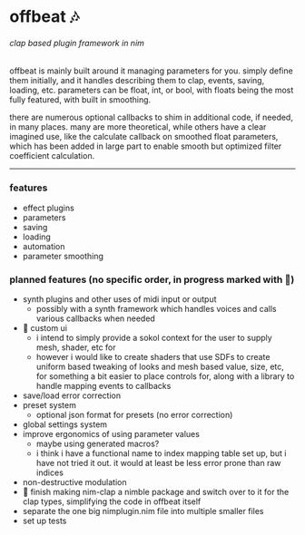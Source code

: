 # offbeat 🎶
###### clap based plugin framework in nim

offbeat is mainly built around it managing parameters for you. simply define them initially, and it handles describing them to clap, events, saving, loading, etc. parameters can be float, int, or bool, with floats being the most fully featured, with built in smoothing.

there are numerous optional callbacks to shim in additional code, if needed, in many places. many are more theoretical, while others have a clear imagined use, like the calculate callback on smoothed float parameters, which has been added in large part to enable smooth but optimized filter coefficient calculation.

---

### features
- effect plugins
- parameters
- saving
- loading
- automation
- parameter smoothing

### planned features (no specific order, in progress marked with 🧪)
- synth plugins and other uses of midi input or output
  - possibly with a synth framework which handles voices and calls various callbacks when needed
- 🧪 custom ui
  - i intend to simply provide a sokol context for the user to supply mesh, shader, etc for
  - however i would like to create shaders that use SDFs to create uniform based tweaking of looks and mesh based value, size, etc, for something a bit easier to place controls for, along with a library to handle mapping events to callbacks
- save/load error correction
- preset system
  - optional json format for presets (no error correction)
- global settings system
- improve ergonomics of using parameter values
  - maybe using generated macros?
  - i think i have a functional name to index mapping table set up, but i have not tried it out. it would at least be less error prone than raw indices
- non-destructive modulation
- 🧪 finish making nim-clap a nimble package and switch over to it for the clap types, simplifying the code in offbeat itself
- separate the one big nimplugin.nim file into multiple smaller files
- set up tests
